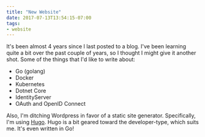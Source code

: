 ```yaml
---
title: "New Website"
date: 2017-07-13T13:54:15-07:00
tags:
- website
---
```


It's been almost 4 years since I last posted to a blog. I've been learning quite a bit over the past couple of years, so I thought I might give it another shot. 
Some of the things that I'd like to write about:

* Go (golang)
* Docker
* Kubernetes
* Dotnet Core
* IdentityServer
* OAuth and OpenID Connect

Also, I'm ditching Wordpress in favor of a static site generator. Specifically, I'm using [Hugo](https://gohugo.io). 
Hugo is a bit geared toward the developer-type, which suits me. It's even written in Go!
